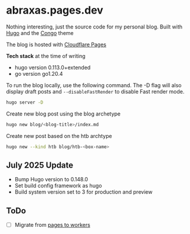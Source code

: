 # abraxas.pages.dev

Nothing interesting, just the source code for my personal blog.
Built with [Hugo](https://gohugo.io/) and the [Congo](https://jpanther.github.io/congo/) theme

The blog is hosted with [Cloudflare Pages](https://pages.cloudflare.com/)

**Tech stack** at the time of writing

- hugo version 0.113.0+extended
- go version go1.20.4

To run the blog locally, use the following command. The -D flag will also display draft posts and `--disableFastRender` to disable Fast render mode.

```sh
hugo server -D
```

Create new blog post using the blog archetype

```sh
hugo new blog/<blog-title>/index.md
```

Create new post based on the htb archtype

```sh
hugo new --kind htb blog/htb-<box-name>
```

## July 2025 Update

- Bump Hugo version to 0.148.0
- Set build config framework as hugo
- Build system version set to 3 for production and preview

## ToDo

- [ ] Migrate from [pages to workers](https://developers.cloudflare.com/workers/static-assets/migration-guides/migrate-from-pages/)
